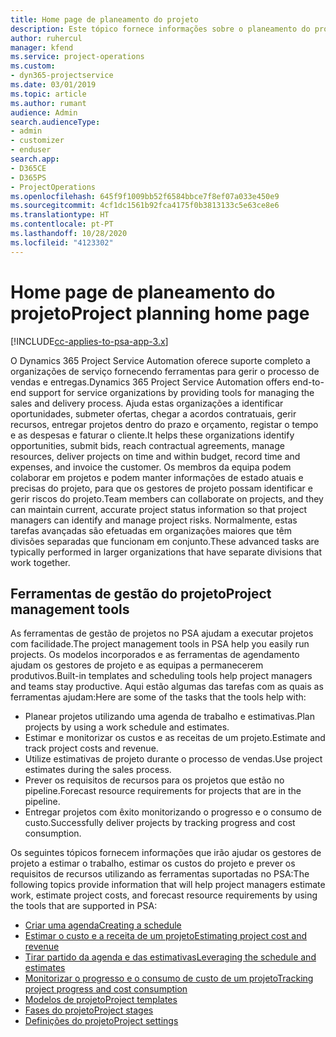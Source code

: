 ```yaml
---
title: Home page de planeamento do projeto
description: Este tópico fornece informações sobre o planeamento do projeto.
author: ruhercul
manager: kfend
ms.service: project-operations
ms.custom:
- dyn365-projectservice
ms.date: 03/01/2019
ms.topic: article
ms.author: rumant
audience: Admin
search.audienceType:
- admin
- customizer
- enduser
search.app:
- D365CE
- D365PS
- ProjectOperations
ms.openlocfilehash: 645f9f1009bb52f6584bbce7f8ef07a033e450e9
ms.sourcegitcommit: 4cf1dc1561b92fca4175f0b3813133c5e63ce8e6
ms.translationtype: HT
ms.contentlocale: pt-PT
ms.lasthandoff: 10/28/2020
ms.locfileid: "4123302"
---
```

# <a name="project-planning-home-page"></a><span data-ttu-id="9251e-103">Home page de planeamento do projeto</span><span class="sxs-lookup"><span data-stu-id="9251e-103">Project planning home page</span></span>

[!INCLUDE[cc-applies-to-psa-app-3.x](../includes/cc-applies-to-psa-app-3x.md)]

<span data-ttu-id="9251e-104">O Dynamics 365 Project Service Automation oferece suporte completo a organizações de serviço fornecendo ferramentas para gerir o processo de vendas e entregas.</span><span class="sxs-lookup"><span data-stu-id="9251e-104">Dynamics 365 Project Service Automation offers end-to-end support for service organizations by providing tools for managing the sales and delivery process.</span></span> <span data-ttu-id="9251e-105">Ajuda estas organizações a identificar oportunidades, submeter ofertas, chegar a acordos contratuais, gerir recursos, entregar projetos dentro do prazo e orçamento, registar o tempo e as despesas e faturar o cliente.</span><span class="sxs-lookup"><span data-stu-id="9251e-105">It helps these organizations identify opportunities, submit bids, reach contractual agreements, manage resources, deliver projects on time and within budget, record time and expenses, and invoice the customer.</span></span> <span data-ttu-id="9251e-106">Os membros da equipa podem colaborar em projetos e podem manter informações de estado atuais e precisas do projeto, para que os gestores de projeto possam identificar e gerir riscos do projeto.</span><span class="sxs-lookup"><span data-stu-id="9251e-106">Team members can collaborate on projects, and they can maintain current, accurate project status information so that project managers can identify and manage project risks.</span></span> <span data-ttu-id="9251e-107">Normalmente, estas tarefas avançadas são efetuadas em organizações maiores que têm divisões separadas que funcionam em conjunto.</span><span class="sxs-lookup"><span data-stu-id="9251e-107">These advanced tasks are typically performed in larger organizations that have separate divisions that work together.</span></span>

## <a name="project-management-tools"></a><span data-ttu-id="9251e-108">Ferramentas de gestão do projeto</span><span class="sxs-lookup"><span data-stu-id="9251e-108">Project management tools</span></span>

<span data-ttu-id="9251e-109">As ferramentas de gestão de projetos no PSA ajudam a executar projetos com facilidade.</span><span class="sxs-lookup"><span data-stu-id="9251e-109">The project management tools in PSA help you easily run projects.</span></span> <span data-ttu-id="9251e-110">Os modelos incorporados e as ferramentas de agendamento ajudam os gestores de projeto e as equipas a permanecerem produtivos.</span><span class="sxs-lookup"><span data-stu-id="9251e-110">Built-in templates and scheduling tools help project managers and teams stay productive.</span></span> <span data-ttu-id="9251e-111">Aqui estão algumas das tarefas com as quais as ferramentas ajudam:</span><span class="sxs-lookup"><span data-stu-id="9251e-111">Here are some of the tasks that the tools help with:</span></span>

- <span data-ttu-id="9251e-112">Planear projetos utilizando uma agenda de trabalho e estimativas.</span><span class="sxs-lookup"><span data-stu-id="9251e-112">Plan projects by using a work schedule and estimates.</span></span>
- <span data-ttu-id="9251e-113">Estimar e monitorizar os custos e as receitas de um projeto.</span><span class="sxs-lookup"><span data-stu-id="9251e-113">Estimate and track project costs and revenue.</span></span>
- <span data-ttu-id="9251e-114">Utilize estimativas de projeto durante o processo de vendas.</span><span class="sxs-lookup"><span data-stu-id="9251e-114">Use project estimates during the sales process.</span></span>
- <span data-ttu-id="9251e-115">Prever os requisitos de recursos para os projetos que estão no pipeline.</span><span class="sxs-lookup"><span data-stu-id="9251e-115">Forecast resource requirements for projects that are in the pipeline.</span></span>
- <span data-ttu-id="9251e-116">Entregar projetos com êxito monitorizando o progresso e o consumo de custo.</span><span class="sxs-lookup"><span data-stu-id="9251e-116">Successfully deliver projects by tracking progress and cost consumption.</span></span>

<span data-ttu-id="9251e-117">Os seguintes tópicos fornecem informações que irão ajudar os gestores de projeto a estimar o trabalho, estimar os custos do projeto e prever os requisitos de recursos utilizando as ferramentas suportadas no PSA:</span><span class="sxs-lookup"><span data-stu-id="9251e-117">The following topics provide information that will help project managers estimate work, estimate project costs, and forecast resource requirements by using the tools that are supported in PSA:</span></span>

- [<span data-ttu-id="9251e-118">Criar uma agenda</span><span class="sxs-lookup"><span data-stu-id="9251e-118">Creating a schedule</span></span>](project-creating.md)
- [<span data-ttu-id="9251e-119">Estimar o custo e a receita de um projeto</span><span class="sxs-lookup"><span data-stu-id="9251e-119">Estimating project cost and revenue</span></span>](project-estimating.md)
- [<span data-ttu-id="9251e-120">Tirar partido da agenda e das estimativas</span><span class="sxs-lookup"><span data-stu-id="9251e-120">Leveraging the schedule and estimates</span></span>](project-leveraging.md)
- [<span data-ttu-id="9251e-121">Monitorizar o progresso e o consumo de custo de um projeto</span><span class="sxs-lookup"><span data-stu-id="9251e-121">Tracking project progress and cost consumption</span></span>](project-tracking.md)
- [<span data-ttu-id="9251e-122">Modelos de projeto</span><span class="sxs-lookup"><span data-stu-id="9251e-122">Project templates</span></span>](project-templates.md)
- [<span data-ttu-id="9251e-123">Fases do projeto</span><span class="sxs-lookup"><span data-stu-id="9251e-123">Project stages</span></span>](project-stages.md)
- [<span data-ttu-id="9251e-124">Definições do projeto</span><span class="sxs-lookup"><span data-stu-id="9251e-124">Project settings</span></span>](project-settings.md)
